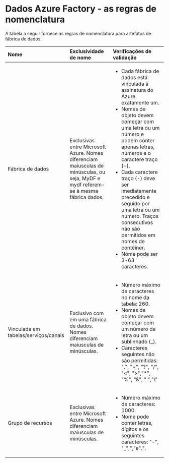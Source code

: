 <properties 
    pageTitle="Dados Factory - as regras de nomenclatura | Microsoft Azure" 
    description="Descreve as regras de nomenclatura para entidades de fábrica de dados." 
    services="data-factory" 
    documentationCenter="" 
    authors="sharonlo101" 
    manager="jhubbard" 
    editor="monicar"/>

<tags 
    ms.service="data-factory" 
    ms.workload="data-services" 
    ms.tgt_pltfrm="na" 
    ms.devlang="na" 
    ms.topic="article" 
    ms.date="09/12/2016" 
    ms.author="shlo"/>

# <a name="azure-data-factory---naming-rules"></a>Dados Azure Factory - as regras de nomenclatura 
A tabela a seguir fornece as regras de nomenclatura para artefatos de fábrica de dados.



Nome | Exclusividade de nome | Verificações de validação
:--- | :-------------- | :----------------
Fábrica de dados | Exclusivas entre Microsoft Azure. Nomes diferenciam maiusculas de minúsculas, ou seja, MyDF e mydf referem-se à mesma fábrica dados. |<ul><li>Cada fábrica de dados está vinculada à assinatura do Azure exatamente um.</li><li>Nomes de objeto devem começar com uma letra ou um número e podem conter apenas letras, números e o caractere traço (-).</li><li>Cada caractere traço (-) deve ser imediatamente precedido e seguido por uma letra ou um número. Traços consecutivos não são permitidos em nomes de contêiner.</li><li>Nome pode ser 3-63 caracteres.</li></ul>
Vinculada em tabelas/serviços/canais | Exclusivo com em uma fábrica de dados. Nomes diferenciam maiusculas de minúsculas. | <ul><li>Número máximo de caracteres no nome da tabela: 260.</li><li>Nomes de objeto devem começar com um número de letra ou um sublinhado (_).</li><li>Caracteres seguintes não são permitidas: ".", "+", "?", "/", "<", ">","*", "%", "&", ":","\\"</li></ul>
Grupo de recursos | Exclusivas entre Microsoft Azure. Nomes diferenciam maiusculas de minúsculas. | <ul><li>Número máximo de caracteres: 1000.</li><li>Nome pode conter letras, dígitos e os seguintes caracteres: "-", "_",","e".".</li></ul>